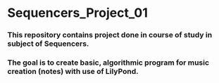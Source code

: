# Sequencers_Project_01

### This repository contains project done in course of study in subject of Sequencers.
### The goal is to create basic, algorithmic program for music creation (notes) with use of LilyPond.
